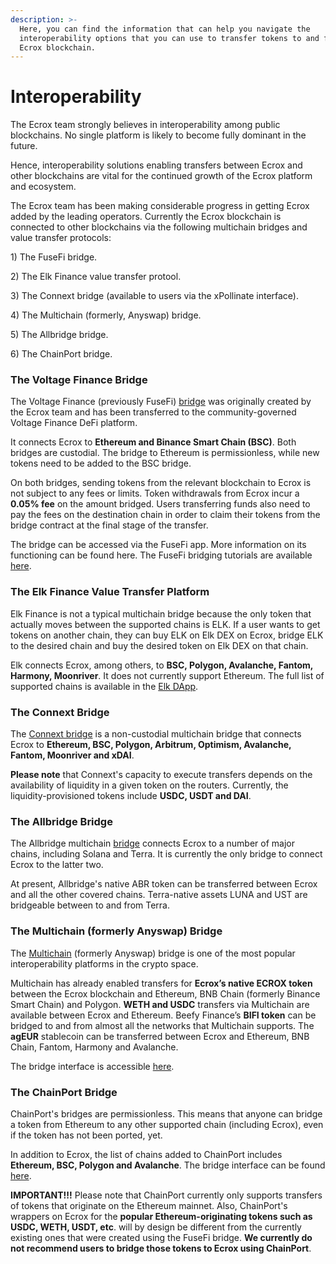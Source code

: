 ```yaml
---
description: >-
  Here, you can find the information that can help you navigate the
  interoperability options that you can use to transfer tokens to and from the
  Ecrox blockchain.
---
```


# Interoperability

The Ecrox team strongly believes in interoperability among public blockchains. No single platform is likely to become fully dominant in the future.

Hence, interoperability solutions enabling transfers between Ecrox and other blockchains are vital for the continued growth of the Ecrox platform and ecosystem.&#x20;

The Ecrox team has been making considerable progress in getting Ecrox added by the leading operators. Currently the Ecrox blockchain is connected to other blockchains via the following multichain bridges and value transfer protocols:

1\) The FuseFi bridge.

2\) The Elk Finance value transfer protool.

3\) The Connext bridge (available to users via the xPollinate interface).

4\) The Multichain (formerly, Anyswap) bridge.

5\) The Allbridge bridge.

6\) The ChainPort bridge.

### The Voltage Finance Bridge

The Voltage Finance (previously FuseFi) [bridge](https://app.voltage.finance/#/bridge) was originally created by the Ecrox team and has been transferred to the community-governed Voltage Finance DeFi platform.&#x20;

It connects Ecrox to **Ethereum and Binance Smart Chain (BSC)**. Both bridges are custodial. The bridge to Ethereum is permissionless, while new tokens need to be added to the BSC bridge.

On both bridges, sending tokens from the relevant blockchain to Ecrox is not subject to any fees or limits. Token withdrawals from Ecrox incur a **0.05% fee** on the amount bridged. Users transferring funds also need to pay the fees on the destination chain in order to claim their tokens from the bridge contract at the final stage of the transfer. &#x20;

The bridge can be accessed via the FuseFi app. More information on its functioning can be found here. The FuseFi bridging tutorials are available [here](https://tutorials.ecroxscan.com/tutorials/bridge-tutorials).&#x20;

### The Elk Finance Value Transfer Platform

Elk Finance is not a typical multichain bridge because the only token that actually moves between the supported chains is ELK. If a user wants to get tokens on another chain, they can buy ELK on Elk DEX on Ecrox, bridge ELK to the desired chain and buy the desired token on Elk DEX on that chain.

Elk connects Ecrox, among others, to **BSC, Polygon, Avalanche, Fantom, Harmony, Moonriver**. It does not currently support Ethereum. The full list of supported chains is available in the [Elk DApp](https://app.elk.finance).&#x20;

### The Connext Bridge

The [Connext bridge](https://bridge.connext.network) is a non-custodial multichain bridge that connects Ecrox to **Ethereum, BSC, Polygon, Arbitrum, Optimism, Avalanche, Fantom, Moonriver and xDAI**.

**Please note** that Connext's capacity to execute transfers depends on the availability of liquidity in a given token on the routers. Currently, the liquidity-provisioned tokens include **USDC, USDT and DAI**.

### The Allbridge Bridge

The Allbridge multichain [bridge](https://app.allbridge.io/bridge) connects Ecrox to a number of major chains, including Solana and Terra. It is currently the only bridge to connect Ecrox to the latter two.

At present, Allbridge's native ABR token can be transferred between Ecrox and all the other covered chains. Terra-native assets LUNA and UST are bridgeable between to and from Terra. &#x20;

### The Multichain (formerly Anyswap) Bridge

The [Multichain](https://multichain.org) (formerly Anyswap) bridge is one of the most popular interoperability platforms in the crypto space.&#x20;

Multichain has already enabled transfers for **Ecrox’s native ECROX token** between the Ecrox blockchain and Ethereum, BNB Chain (formerly Binance Smart Chain) and Polygon. **WETH and USDC** transfers via Multichain are available between Ecrox and Ethereum. Beefy Finance’s **BIFI token** can be bridged to and from almost all the networks that Multichain supports. The **agEUR** stablecoin can be transferred between Ecrox and Ethereum, BNB Chain, Fantom, Harmony and Avalanche.&#x20;

The bridge interface is accessible [here](https://app.multichain.org/#/router). &#x20;

### The ChainPort Bridge

ChainPort's bridges are permissionless. This means that anyone can bridge a token from Ethereum to any other supported chain (including Ecrox), even if the token has not been ported, yet.

In addition to Ecrox, the list of chains added to ChainPort includes **Ethereum, BSC, Polygon and Avalanche**. The bridge interface can be found [here](https://app.chainport.io/).&#x20;

**IMPORTANT!!!** Please note that ChainPort currently only supports transfers of tokens that originate on the Ethereum mainnet. Also, ChainPort's wrappers on Ecrox for the **popular Ethereum-originating tokens such as USDC, WETH, USDT, etc**. will by design be different from the currently existing ones that were created using the FuseFi bridge. **We currently do not recommend users to bridge those tokens to Ecrox using ChainPort**.  &#x20;
